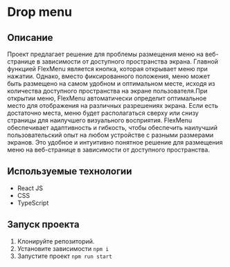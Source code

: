 # Drop menu

## Описание

Проект предлагает решение для проблемы размещения меню на веб-странице в зависимости от доступного пространства экрана.
Главной функцией FlexMenu является кнопка, которая открывает меню при нажатии. Однако, вместо фиксированного положения, меню может быть размещено на самом удобном и оптимальном месте, исходя из количества доступного пространства на экране пользователя.При открытии меню, FlexMenu автоматически определит оптимальное место для отображения на различных разрешениях экрана. Если есть достаточно места, меню будет располагаться сверху или снизу страницы для наилучшего визуального восприятия.
FlexMenu обеспечивает адаптивность и гибкость, чтобы обеспечить наилучший пользовательский опыт на любом устройстве с разными размерами экранов. Это удобное и интуитивно понятное решение для размещения меню на веб-странице в зависимости от доступного пространства.

## Используемые технологии

- React JS
- CSS
- TypeScript
  
## Запуск проекта

1. Клонируйте репозиторий.
2. Установите зависимости ``` npm i ```
3. Запустите проект ```npm run start```
